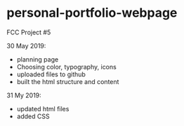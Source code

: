 # personal-portfolio-webpage
FCC Project #5

30 May 2019:
 - planning page
 - Choosing color, typography, icons
 - uploaded files to github
 - built the html structure and content

31 My 2019:
- updated html files
- added CSS
